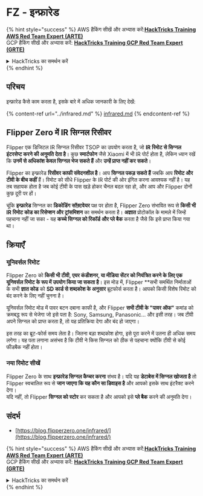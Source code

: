 # FZ - इन्फ्रारेड

{% hint style="success" %}
AWS हैकिंग सीखें और अभ्यास करें:<img src="/.gitbook/assets/arte.png" alt="" data-size="line">[**HackTricks Training AWS Red Team Expert (ARTE)**](https://training.hacktricks.xyz/courses/arte)<img src="/.gitbook/assets/arte.png" alt="" data-size="line">\
GCP हैकिंग सीखें और अभ्यास करें: <img src="/.gitbook/assets/grte.png" alt="" data-size="line">[**HackTricks Training GCP Red Team Expert (GRTE)**<img src="/.gitbook/assets/grte.png" alt="" data-size="line">](https://training.hacktricks.xyz/courses/grte)

<details>

<summary>HackTricks का समर्थन करें</summary>

* [**सदस्यता योजनाएँ**](https://github.com/sponsors/carlospolop) देखें!
* **हमारे साथ जुड़ें** 💬 [**Discord समूह**](https://discord.gg/hRep4RUj7f) या [**टेलीग्राम समूह**](https://t.me/peass) या **हमें** **Twitter** 🐦 [**@hacktricks\_live**](https://twitter.com/hacktricks\_live)** पर फॉलो करें।**
* **हैकिंग ट्रिक्स साझा करें और** [**HackTricks**](https://github.com/carlospolop/hacktricks) और [**HackTricks Cloud**](https://github.com/carlospolop/hacktricks-cloud) गिटहब रिपोजिटरी में PR सबमिट करें।

</details>
{% endhint %}

## परिचय <a href="#ir-signal-receiver-in-flipper-zero" id="ir-signal-receiver-in-flipper-zero"></a>

इन्फ्रारेड कैसे काम करता है, इसके बारे में अधिक जानकारी के लिए देखें:

{% content-ref url="../infrared.md" %}
[infrared.md](../infrared.md)
{% endcontent-ref %}

## Flipper Zero में IR सिग्नल रिसीवर <a href="#ir-signal-receiver-in-flipper-zero" id="ir-signal-receiver-in-flipper-zero"></a>

Flipper एक डिजिटल IR सिग्नल रिसीवर TSOP का उपयोग करता है, जो **IR रिमोट से सिग्नल इंटरसेप्ट करने की अनुमति देता है**। कुछ **स्मार्टफोन** जैसे Xiaomi में भी IR पोर्ट होता है, लेकिन ध्यान रखें कि **उनमें से अधिकांश केवल सिग्नल भेज सकते हैं** और **उन्हें प्राप्त नहीं कर सकते**।

Flipper का इन्फ्रारेड **रिसीवर काफी संवेदनशील है**। आप **सिग्नल पकड़ सकते हैं** जबकि आप **रिमोट और टीवी के बीच कहीं** हैं। रिमोट को सीधे Flipper के IR पोर्ट की ओर इंगित करना आवश्यक नहीं है। यह तब सहायक होता है जब कोई टीवी के पास खड़े होकर चैनल बदल रहा हो, और आप और Flipper दोनों कुछ दूरी पर हों।

चूंकि **इन्फ्रारेड** सिग्नल का **डिकोडिंग** **सॉफ़्टवेयर** पक्ष पर होता है, Flipper Zero संभावित रूप से **किसी भी IR रिमोट कोड का रिसेप्शन और ट्रांसमिशन** का समर्थन करता है। **अज्ञात** प्रोटोकॉल के मामले में जिन्हें पहचाना नहीं जा सका - यह **कच्चे सिग्नल को रिकॉर्ड और प्ले बैक** करता है जैसे कि इसे प्राप्त किया गया था।

## क्रियाएँ

### यूनिवर्सल रिमोट

Flipper Zero को **किसी भी टीवी, एयर कंडीशनर, या मीडिया सेंटर को नियंत्रित करने के लिए एक यूनिवर्सल रिमोट के रूप में उपयोग किया जा सकता है**। इस मोड में, Flipper **सभी समर्थित निर्माताओं के सभी **ज्ञात कोड** को **SD कार्ड से शब्दकोश के अनुसार** ब्रूटफोर्स करता है। आपको किसी विशेष रिमोट को बंद करने के लिए नहीं चुनना है।

यूनिवर्सल रिमोट मोड में पावर बटन दबाना काफी है, और Flipper **सभी टीवी के "पावर ऑफ"** कमांड को क्रमबद्ध रूप से भेजेगा जो इसे पता है: Sony, Samsung, Panasonic... और इसी तरह। जब टीवी अपने सिग्नल को प्राप्त करता है, तो यह प्रतिक्रिया देगा और बंद हो जाएगा।

इस तरह का ब्रूट-फोर्स समय लेता है। जितना बड़ा शब्दकोश होगा, इसे पूरा करने में उतना ही अधिक समय लगेगा। यह पता लगाना असंभव है कि टीवी ने किस सिग्नल को ठीक से पहचाना क्योंकि टीवी से कोई फीडबैक नहीं होता।

### नया रिमोट सीखें

Flipper Zero के साथ **इन्फ्रारेड सिग्नल कैप्चर करना** संभव है। यदि यह **डेटाबेस में सिग्नल खोजता है** तो Flipper स्वचालित रूप से **जान जाएगा कि यह कौन सा डिवाइस है** और आपको इसके साथ इंटरैक्ट करने देगा।\
यदि नहीं, तो Flipper **सिग्नल को स्टोर** कर सकता है और आपको इसे **प्ले बैक** करने की अनुमति देगा।

## संदर्भ

* [https://blog.flipperzero.one/infrared/](https://blog.flipperzero.one/infrared/)

{% hint style="success" %}
AWS हैकिंग सीखें और अभ्यास करें:<img src="/.gitbook/assets/arte.png" alt="" data-size="line">[**HackTricks Training AWS Red Team Expert (ARTE)**](https://training.hacktricks.xyz/courses/arte)<img src="/.gitbook/assets/arte.png" alt="" data-size="line">\
GCP हैकिंग सीखें और अभ्यास करें: <img src="/.gitbook/assets/grte.png" alt="" data-size="line">[**HackTricks Training GCP Red Team Expert (GRTE)**<img src="/.gitbook/assets/grte.png" alt="" data-size="line">](https://training.hacktricks.xyz/courses/grte)

<details>

<summary>HackTricks का समर्थन करें</summary>

* [**सदस्यता योजनाएँ**](https://github.com/sponsors/carlospolop) देखें!
* **हमारे साथ जुड़ें** 💬 [**Discord समूह**](https://discord.gg/hRep4RUj7f) या [**टेलीग्राम समूह**](https://t.me/peass) या **हमें** **Twitter** 🐦 [**@hacktricks\_live**](https://twitter.com/hacktricks\_live)** पर फॉलो करें।**
* **हैकिंग ट्रिक्स साझा करें और** [**HackTricks**](https://github.com/carlospolop/hacktricks) और [**HackTricks Cloud**](https://github.com/carlospolop/hacktricks-cloud) गिटहब रिपोजिटरी में PR सबमिट करें।

</details>
{% endhint %}

